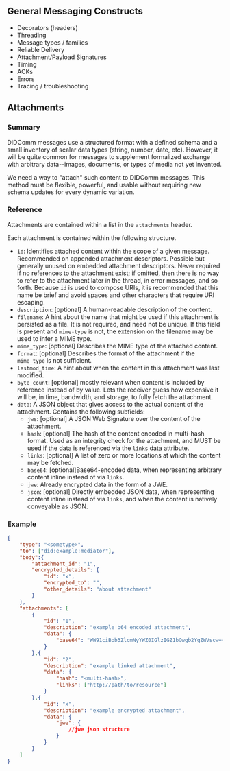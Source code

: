 ## General Messaging Constructs

* Decorators (headers)
* Threading
* Message types / families
* Reliable Delivery
* Attachment/Payload Signatures
* Timing
* ACKs
* Errors
* Tracing / troubleshooting

## Attachments

### Summary

DIDComm messages use a structured format with a defined schema and a small inventory of scalar data types (string, number, date, etc). However, it will be quite common for messages to supplement formalized exchange with arbitrary data--images, documents, or types of media not yet invented.

We need a way to "attach" such content to DIDComm messages. This method must be flexible, powerful, and usable without requiring new schema updates for every dynamic variation.

### Reference

Attachments are contained within a list in the `attachments` header.

Each attachment is contained within the following structure.

- `id`: Identifies attached content within the scope of a given message. Recommended on appended attachment descriptors. Possible but generally unused on embedded attachment descriptors. Never required if no references to the attachment exist; if omitted, then there is no way to refer to the attachment later in the thread, in error messages, and so forth. Because `id` is used to compose URIs, it is recommended that this name be brief and avoid spaces and other characters that require URI escaping.
- `description`: [optional] A human-readable description of the content.
- `filename`: A hint about the name that might be used if this attachment is persisted as a file. It is not required, and need not be unique. If this field is present and `mime-type` is not, the extension on the filename may be used to infer a MIME type.
- `mime_type`: [optional] Describes the MIME type of the attached content.
- `format`: [optional] Describes the format of the attachment if the `mime_type` is not sufficient.
- `lastmod_time`: A hint about when the content in this attachment was last modified.
- `byte_count`: [optional] mostly relevant when content is included by reference instead of by value. Lets the receiver guess how expensive it will be, in time, bandwidth, and storage, to fully fetch the attachment.
- `data`: A JSON object that gives access to the actual content of the attachment. Contains the following subfields:
  - `jws`: [optional] A JSON Web Signature over the content of the attachment.
  - `hash`: [optional] The hash of the content encoded in multi-hash format. Used as an integrity check for the attachment, and MUST be used if the data is referenced via the `links` data attribute. 
  - `links`: [optional] A list of zero or more locations at which the content may be fetched.
  - `base64`: [optional]Base64-encoded data, when representing arbitrary content inline instead of via `links`.
  - `jwe`: Already encrypted data in the form of a JWE.
  - `json`: [optional] Directly embedded JSON data, when representing content inline instead of via `links`, and when the content is natively conveyable as JSON.

### Example

```json
{
    "type": "<sometype>",
    "to": ["did:example:mediator"],
    "body":{
        "attachment_id": "1",
        "encrypted_details": {
            "id": "x",
            "encrypted_to": "",
            "other_details": "about attachment"
        }
    },
    "attachments": [
        {
			"id": "1",
            "description": "example b64 encoded attachment",
            "data": {
            	"base64": "WW91ciBob3ZlcmNyYWZ0IGlzIGZ1bGwgb2YgZWVscw=="
        	}
        },{
			"id": "2",
            "description": "example linked attachment",
            "data": {
            	"hash": "<multi-hash>",
                "links": ["http://path/to/resource"]
        	}
        },{
			"id": "x",
            "description": "example encrypted attachment",
            "data": {
            	"jwe": {
                    //jwe json structure
                }
        	}
        }
    ]
}
```